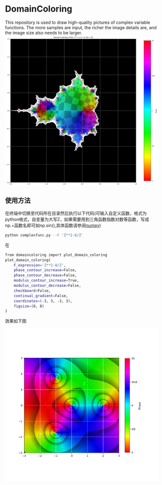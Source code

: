 # DomainColoring
This repository is used to draw high-quality pictures of complex variable functions. The more samples are input, the richer the image details are, and the image size also needs to be larger.
![mandelbralt](https://github.com/showsunny/DomainColoring/blob/main/images/mandelbrot_continual.png)
## 使用方法
在终端中切换至代码所在目录然后执行以下代码(可输入自定义函数，格式为python格式，自变量为大写Z，如果需要用到三角函数指数对数等函数，写成np.+函数名即可如np.sin(),具体函数请参阅[numpy](https://numpy.org/doc/stable/reference/routines.math.html))
```bash
python complexfunc.py --F 'Z**2-8/Z'
```
在
```bash
from domaincoloring import plot_domain_coloring
plot_domain_coloring(
    F_expression='Z**2-8/Z',
    phase_contour_increase=False,
    phase_contour_decrease=False,
    modulus_contour_increase=True,
    modulus_contour_decrease=False,
    checkboard=False,
    continual_gradient=False,
    coordinates=(-3, 3, -3, 3),
    figsize=(8, 8)
)
```
效果如下图

![figure1](https://github.com/showsunny/DomainColoring/blob/main/images/Figure_1.png)
